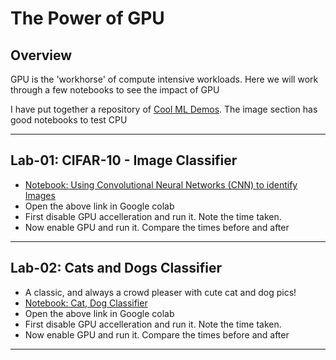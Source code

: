 # The Power of GPU

## Overview

GPU is the 'workhorse' of compute intensive workloads.  Here we will work through a few notebooks to see the impact of GPU

I have put together a repository of [Cool ML Demos](https://github.com/elephantscale/cool-ML-demos).  The image section has good notebooks to test CPU

---

## Lab-01: CIFAR-10 - Image Classifier

* [Notebook: Using Convolutional Neural Networks (CNN) to identify Images](https://github.com/elephantscale/cool-ML-demos/blob/main/image/cnn-cifar.ipynb)
* Open the above link in Google colab
* First disable GPU accelleration and run it.  Note the time taken.
* Now enable GPU and run it.  Compare the times before and after

---

## Lab-02: Cats and Dogs Classifier

* A classic, and always a crowd pleaser with cute cat and dog pics!
* [Notebook: Cat, Dog Classifier](https://github.com/elephantscale/cool-ML-demos/blob/main/image/img3-cat-dog-binary-classifier.ipynb)
* Open the above link in Google colab
* First disable GPU accelleration and run it.  Note the time taken.
* Now enable GPU and run it.  Compare the times before and after

---